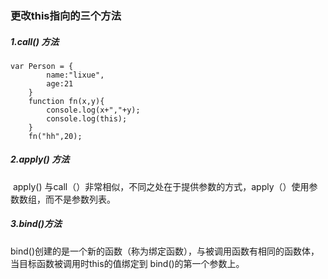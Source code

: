 ### 更改this指向的三个方法



##### 1.call() 方法

```
var Person = {
        name:"lixue",
        age:21
    }
    function fn(x,y){
        console.log(x+","+y);
        console.log(this);
    }
    fn("hh",20);
```

##### 2.apply() 方法


​		apply() 与call（）非常相似，不同之处在于提供参数的方式，apply（）使用参数数组，而不是参数列表。

##### 3.bind()方法

​		bind()创建的是一个新的函数（称为绑定函数），与被调用函数有相同的函数体，当目标函数被调用时this的值绑定到 bind()的第一个参数上。


